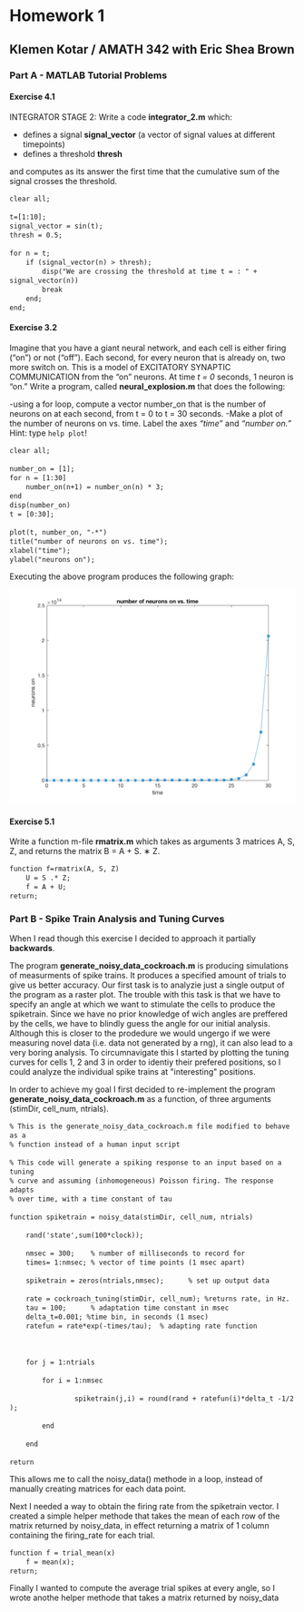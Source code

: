 # Homework 1
## Klemen Kotar / AMATH 342 with Eric Shea Brown

### Part A - MATLAB Tutorial Problems

#### Exercise 4.1

INTEGRATOR STAGE 2: Write a code **integrator_2.m** which:

- defines a signal **signal_vector** (a vector of signal values at different timepoints) 
- defines a threshold **thresh**

and computes as its answer the first time that the cumulative sum of the signal crosses the threshold.

```
clear all;

t=[1:10];
signal_vector = sin(t);
thresh = 0.5;

for n = t;
    if (signal_vector(n) > thresh);
        disp("We are crossing the threshold at time t = : " + signal_vector(n))
        break
    end;
end;
```

#### Exercise 3.2

Imagine that you have a giant neural network, and each cell is either firing (“on”) or not (“off”). Each second, for every neuron that is already on, two more switch on. This is a model of EXCITATORY SYNAPTIC COMMUNICATION from the “on” neurons. At time *t = 0* seconds, 1 neuron is “on.” Write a program, called **neural_explosion.m** that does the following:

-using a for loop, compute a vector number_on that is the number of neurons on at each second, from t = 0 to t = 30 seconds.
-Make a plot of the number of neurons on vs. time. Label the axes *“time”* and *“number on.”* Hint: type ```help plot```!

```
clear all;

number_on = [1];
for n = [1:30]
    number_on(n+1) = number_on(n) * 3;
end
disp(number_on)
t = [0:30];

plot(t, number_on, "-*")
title("number of neurons on vs. time");
xlabel("time");
ylabel("neurons on");
```
Executing the above program produces the following graph:


![alt text](number_of_neurons_on_vs_time.png)


#### Exercise 5.1

Write a function m-file **rmatrix.m** which takes as arguments 3 matrices A, S, Z, and returns the matrix B = A + S. ∗ Z.

```
function f=rmatrix(A, S, Z)
    U = S .* Z;
    f = A + U;
return;
```


### Part B - Spike Train Analysis and Tuning Curves

When I read though this exercise I decided to approach it partially **backwards**. 

The program **generate_noisy_data_cockroach.m** is producing simulations of measurments of spike trains. It produces a specified amount of trials to give us better accuracy.
Our first task is to analyzie just a single output of the program as a raster plot. The trouble with this task is that we have to specify an angle at which we want to stimulate the cells to produce the spiketrain. Since we have no prior knowledge of wich angles are preffered by the cells, we have to blindly guess the angle for our initial analysis. Although this is closer to the prodedure we would ungergo if we were measuring novel data (i.e. data not generated by a rng), it can also lead to a very boring analysis.
To circumnavigate this I started by plotting the tuning curves for cells 1, 2 and 3 in order to identiy their prefered positions, so I could analyze the individual spike trains at "interesting" positions.

In order to achieve my goal I first decided to re-implement the program **generate_noisy_data_cockroach.m** as a function, of three arguments (stimDir, cell_num, ntrials).

```
% This is the generate_noisy_data_cockroach.m file modified to behave as a
% function instead of a human input script

% This code will generate a spiking response to an input based on a tuning
% curve and assuming (inhomogeneous) Poisson firing. The response adapts
% over time, with a time constant of tau

function spiketrain = noisy_data(stimDir, cell_num, ntrials)

    rand('state',sum(100*clock));

    nmsec = 300;    % number of milliseconds to record for
    times= 1:nmsec; % vector of time points (1 msec apart)

    spiketrain = zeros(ntrials,nmsec);      % set up output data

    rate = cockroach_tuning(stimDir, cell_num); %returns rate, in Hz.       
    tau = 100;      % adaptation time constant in msec
    delta_t=0.001; %time bin, in seconds (1 msec)
    ratefun = rate*exp(-times/tau);  % adapting rate function 



    for j = 1:ntrials

        for i = 1:nmsec

                spiketrain(j,i) = round(rand + ratefun(i)*delta_t -1/2 );

        end

    end
    
return
```

This allows me to call the noisy_data() methode in a loop, instead of manually creating matrices for each data point.

Next I needed a way to obtain the firing rate from the spiketrain vector. I created a simple helper methode that takes the mean of each row of the matrix returned by noisy_data, in effect returning a matrix of 1 column containing the firing_rate for each trial.

```
function f = trial_mean(x)
    f = mean(x);
return;
```

Finally I wanted to compute the average trial spikes at every angle, so I wrote anothe helper methode that takes a matrix returned by noisy_data 

